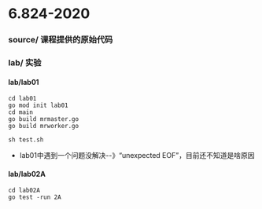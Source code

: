 # 6.824-2020

### source/ 课程提供的原始代码

### lab/ 实验

#### lab/lab01

	cd lab01
	go mod init lab01
	cd main
	go build mrmaster.go
	go build mrworker.go

	sh test.sh

* lab01中遇到一个问题没解决--》“unexpected EOF”，目前还不知道是啥原因

#### lab/lab02A

	cd lab02A
	go test -run 2A
	
